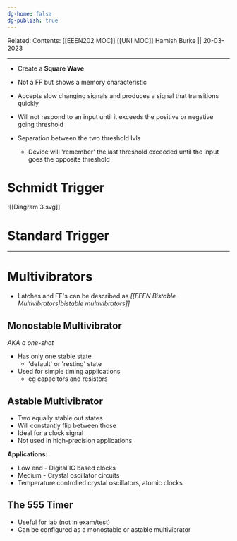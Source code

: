 ```yaml
---
dg-home: false
dg-publish: true
---
```

Related: 
Contents: [[EEEN202 MOC]]
[[UNI MOC]]
Hamish Burke || 20-03-2023
***
- Create a **Square Wave**
- Not a FF but shows a memory characteristic
- Accepts slow changing signals and produces a signal that transitions quickly

- Will not respond to an input until it exceeds the positive or negative going threshold
- Separation between the two threshold lvls
	- Device will 'remember' the last threshold exceeded until the input goes the opposite threshold

# Schmidt Trigger

![[Diagram 3.svg]]

# Standard Trigger

***

# Multivibrators

- Latches and FF's can be described as *[[EEEN Bistable Multivibrators\|bistable multivibrators]]*

## Monostable Multivibrator

*AKA a one-shot*
- Has only one stable state
	- 'default' or 'resting' state
- Used for simple timing applications
	- eg capacitors and resistors

## Astable Multivibrator

- Two equally stable out states
- Will constantly flip between those
- Ideal for a clock signal
- Not used in high-precision applications

**Applications:**
- Low end - Digital IC based clocks
- Medium - Crystal oscillator circuits
- Temperature controlled crystal oscillators, atomic clocks

## The 555 Timer

- Useful for lab (not in exam/test)
- Can be configured as a monostable or astable multivibrator





